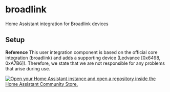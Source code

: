 # broadlink
Home Assistant integration for Broadlink devices

## Setup

**Reference** 
This user integration component is based on the official core integration (broadlink) and adds a supporting device (Ledvance [0x6498, 0xA7B6]).
Therefore, we state that we are not responsible for any problems that arise during use.

[![Open your Home Assistant instance and open a repository inside the Home Assistant Community Store.](https://my.home-assistant.io/badges/hacs_repository.svg)](https://my.home-assistant.io/redirect/hacs_repository/?owner=lunDreame&repository=broadlink&category=Integration)
